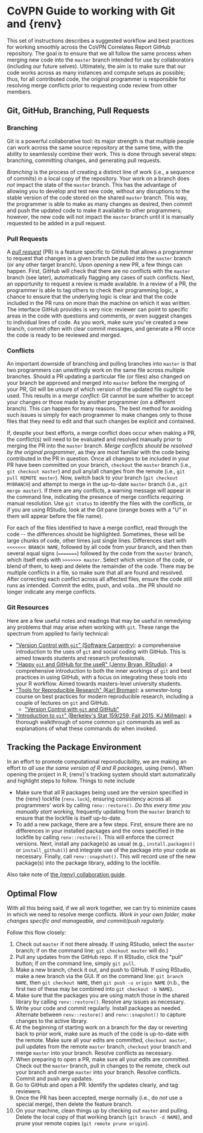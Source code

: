 # CoVPN Guide to working with Git and {renv}

This set of instructions describes a suggested workflow and best practices for
working smoothly across the CoVPN Correlates Report GitHub repository. The goal
is to ensure that we all follow the same process when merging new code into the
`master` branch intended for use by collaborators (including our future selves).
Ultimately, the aim is to make sure that our code works across as many instances
and compute setups as possible; thus, for all contributed code, the original
programmer is responsible for resolving merge conflicts prior to requesting code
review from other members.

## Git, GitHub, Branching, Pull Requests

### Branching

Git is a powerful collaborative tool: its major strength is that multiple people
can work across the same source repository at the same time, with the ability to
seamlessly combine their work. This is done through several steps: branching,
committing changes, and generating pull requests.

_Branching_ is the process of creating a distinct line of work (i.e., a sequence
of commits) in a local copy of the repository. Your work on a branch does _not_
impact the state of the `master` branch. This has the advantage of allowing you
to develop and test new code, without any disruptions to the stable version of
the code stored on the shared `master` branch. This way, the programmer is able
to make as many changes as desired, then commit and push the updated code to
make it available to other programmers; however, the new code will not impact
the `master` branch until it is manually requested to be added in a pull
request.

### Pull Requests

A [_pull request_](https://help.github.com/articles/about-pull-requests/) (PR)
is a feature specific to GitHub that allows a programmer to request that changes
in a given branch be _pulled_ into the `master` branch (or any other target
branch). Upon _opening_ a new PR, a few things can happen. First, GitHub will
check that there are no conflicts with the `master` branch (see later),
automatically flagging any cases of such conflicts. Next, an opportunity to
request a review is made available. In a review of a PR, the programmer is able
to tag others to check their programming logic, a chance to ensure that the
underlying logic is clear and that the code included in the PR runs on more than
the machine on which it was written. The interface GitHub provides is very nice:
reviewer can point to specific areas in the code with questions and comments, or
even suggest changes to individual lines of code. As you work, make sure you've
created a new branch, commit often with clear commit messages, and generate a PR
once the code is ready to be reviewed and merged.

### Conflicts

An important downside of branching and pulling branches into `master` is that
two programmers can unwittingly work on the same file across multiple branches.
Should a PR updating a particular file (or files) also changed on your branch be
approved and merged into `master` before the merging of your PR, Git will be
unsure of which version of the updated file ought to be used. This results in
a _merge conflict_: Git cannot be sure whether to accept your changes or those
made by another programmer (on a different branch). This can happen for many
reasons. The best method for avoiding such issues is simply for each programmer
to make changes only to those files that they need to edit and that such changes
be explicit and contained.

If, despite your best efforts, a merge conflict does occur when making a PR, the
conflict(s) will need to be evaluated and resolved manually prior to merging the
PR into the `master` branch. _Merge conflicts should be resolved by the original
programmer_, as they are most familiar with the code being contributed in the PR
in question. Once all changes to be included in your PR have been committed on
your branch, `checkout` the `master` branch (i.e., `git checkout master`) and
pull any/all changes from the remote (i.e., `git pull REMOTE master`). Now,
switch back to your branch (`git checkout MYBRANCH`) and attempt to merge in the
up-to-date `master` branch (i.e., `git merge master`). If there are any
conflicts, a warning message will appear in the command line, indicating the
presence of merge conflicts requiring manual resolution. Use `git status` to
identify the files with the conflicts, or if you are using RStudio, look at the
Git pane (orange boxes with a "U" in them will appear before the file name).

For each of the files identified to have a merge conflict, read through the code
-- the differences should be highlighted. Sometimes, these will be large chunks
of code, other times just single lines. Differences start with `<<<<<<< BRANCH
NAME`, followed by all code from your branch, and then then several equal signs
(`=======`) followed by the code from the `master` branch, which itself ends
with `>>>>>>> master`. Select which version of the code, or blend of them, to
keep and delete the remainder of the code. There may be multiple conflicts in
a file, so make sure that all are found and resolved. After correcting each
conflict across all affected files, ensure the code still runs as intended.
Commit the edits, push, and voila...the PR should no longer indicate any merge
conflicts.

### Git Resources

Here are a few useful notes and readings that may be useful in remedying any
problems that may arise when working with `git`. These range the spectrum from
applied to fairly technical:

* ["Version Control with `git`" (Software
    Carpentry)](https://swcarpentry.github.io/git-novice/): a comprehensive
    introduction to the uses of `git` and social coding with GitHub. This is
    aimed towards students and research professionals.
* ["Happy `git` and GitHub for the useR" (Jenny Bryan,
    RStudio)](http://happygitwithr.com/): a comprehensive introduction to both
    the inner workings of `git` and best practices in using GitHub, with a focus
    on integrating these tools into your R workflow. Aimed towards
    masters-level university students.
* ["Tools for Reproducible Research" (Karl
    Broman)](http://kbroman.org/Tools4RR/): a semester-long course on best
    practices for modern reproducible research, including a couple of lectures
    on `git` and GitHub.
    * ["Version Control with `git` and
        GitHub"](http://kbroman.org/Tools4RR/assets/lectures/04_git.pdf)
* ["Introduction to `git`" (Berkeley's Stat 159/259, Fall 2015, KJ
    Millman)](http://www.jarrodmillman.com/rcsds/standard/git-intro.html): a
    thorough walkthrough of some common `git` commands as well as explanations
    of what these commands do when invoked.

## Tracking the Package Environment

In an effort to promote computational reporoducibility, we are making an effort
to _all use the same version of R and R packages_, using {renv}. When opening
the project in R, {renv}'s tracking system should start automatically and
highlight steps to follow. Things to note include

- Make sure that all R packages being used are the version specified in the
  {renv} lockfile (`renv.lock`), ensuring consistency across all programmers'
  work by calling `renv::restore()`. _Do this every time you manually start
  working,_ frequently updating from the `master` branch to ensure that the
  lockfile is itself up-to-date.
- To add a new package, there are a few steps. First, ensure there are no
  differences in your installed packages and the ones specified in the lockfile
  by calling `renv::restore()`. This will enforce the correct versions. Next,
  install any package(s) as usual (e.g., `install.packages()` or
  `install_github()`) and integrate use of the package into your code as
  necessary. Finally, call `renv::snapshot()`. This will record use of the new
  package(s) into the package library, adding to the lockfile.

Also take note of [the {renv} collaboration
guide](https://rstudio.github.io/renv/articles/collaborating.html).

## Optimal Flow

With all this being said, if we all work together, we can try to minimize cases
in which we need to resolve merge conflicts. _Work in your own folder, make
changes specific and manageable, and commit/push regularly._

Follow this flow closely:
1. Check out `master` if not there already. If using RStudio, select the `master`
   branch; if on the command line: `git checkout master` will do.)
2. Pull any updates from the GitHub repo. If in RStudio, click the "pull"
   button; if on the command line, simply `git pull`.
3. Make a new branch, check it out, and push to GitHub. If using RStudio, make
   a new branch via the GUI. If on the command line: `git branch NAME`, then
   `git checkout NAME`, then `git push -u origin NAME` (n.b., the first two
   of these may be combined into `git checkout -b NAME`).
4. Make sure that the packages you are using match those in the shared library
    by calling `renv::restore()`. Resolve any issues as necessary.
5. Write your code and commit regularly. Install packages as needed. Alternate
   between `renv::restore()` and `renv::snapshot()` to capture changes to the
   active library.
6. At the beginning of starting work on a branch for the day or reverting back
   to prior work, make sure as much of the code is up-to-date with the remote.
   Make sure all your edits are committed, `checkout master`, pull updates from
   the remote `master` branch, `checkout` your branch and merge `master` into
   your branch. Resolve conflicts as necessary.
7. When preparing to open a PR, make sure all your edits are committed. Check
   out the `master` branch, pull in changes to the remote, check out your
   branch and merge `master` into your branch. Resolve conflicts. Commit
   and push any updates.
8. Go to GitHub and open a PR. Identify the updates clearly, and tag reviewers.
9. Once the PR has been accepted, merge normally (i.e., do _not_ use a special
   merge), then delete the feature branch.
10. On your machine, clean things up by checking out `master` and pulling.
    Delete the local copy of that working branch (`git branch -d NAME`), and
    prune your remote copies (`git remote prune origin`).
